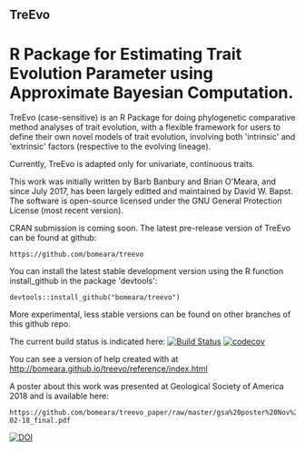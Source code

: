## TreEvo
# R Package for Estimating Trait Evolution Parameter using Approximate Bayesian Computation.

TreEvo (case-sensitive) is an R Package for doing phylogenetic comparative method analyses of trait evolution, with a flexible framework for users to define their own novel models of trait evolution, involving both 'intrinsic' and 'extrinsic' factors (respective to the evolving lineage).

Currently, TreEvo is adapted only for univariate, continuous traits.

This work was initially written by Barb Banbury and Brian O'Meara, and since July 2017, has been largely editted and maintained by David W. Bapst. The software is open-source licensed under the GNU General Protection License (most recent version).

CRAN submission is coming soon. The latest pre-release version of TreEvo can be found at github:

	https://github.com/bomeara/treevo
	
You can install the latest stable development version using the R function install_github in the package 'devtools':

	devtools::install_github("bomeara/treevo")
	
More experimental, less stable versions can be found on other branches of this github repo.

The current build status is indicated here:
	[![Build Status](https://travis-ci.org/bomeara/treevo.svg)](https://travis-ci.org/bomeara/treevo) [![codecov](https://codecov.io/gh/bomeara/treevo/branch/master/graph/badge.svg)](https://codecov.io/gh/bomeara/treevo)

You can see a version of help created with  at http://bomeara.github.io/treevo/reference/index.html

A poster about this work was presented at Geological Society of America 2018 and is available here:

	https://github.com/bomeara/treevo_paper/raw/master/gsa%20poster%20Nov%202018/poster_TreEvo_11-02-18_final.pdf

[![DOI](https://zenodo.org/badge/41578359.svg)](https://zenodo.org/badge/latestdoi/41578359)
